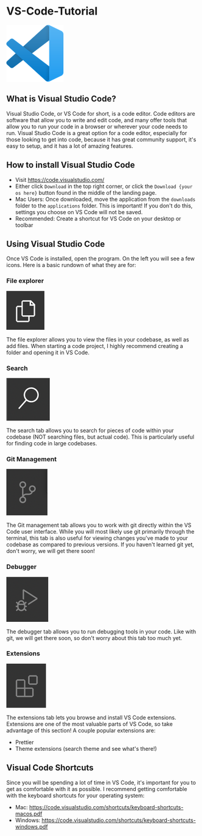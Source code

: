 # VS-Code-Tutorial

![VS Code Logo](/images/VSCode.png)

## What is Visual Studio Code?

Visual Studio Code, or VS Code for short, is a code editor. Code editors are software that allow you to write and edit code, and many offer tools that allow you to run your code in a browser or wherever your code needs to run. Visual Studio Code is a great option for a code editor, especially for those looking to get into code, because it has great community support, it's easy to setup, and it has a lot of amazing features.

## How to install Visual Studio Code

* Visit https://code.visualstudio.com/
* Either click `Download` in the top right corner, or click the `Download {your os here}` button found in the middle of the landing page.
* Mac Users: Once downloaded, move the application from the `downloads` folder to the `applications` folder. This is important! If you don't do this, settings you choose on VS Code will not be saved.
* Recommended: Create a shortcut for VS Code on your desktop or toolbar

## Using Visual Studio Code

Once VS Code is installed, open the program. On the left you will see a few icons. Here is a basic rundown of what they are for:

### File explorer

![File explorer](/images/file_explorer.png)

The file explorer allows you to view the files in your codebase, as well as add files. When starting a code project, I highly recommend creating a folder and opening it in VS Code.

### Search

![Search](/images/search.png)

The search tab allows you to search for pieces of code within your codebase (NOT searching files, but actual code). This is particularly useful for finding code in large codebases.

### Git Management

![Git](/images/git_tool.png)

The Git management tab allows you to work with git directly within the VS Code user interface. While you will most likely use git primarily through the terminal, this tab is also useful for viewing changes you've made to your codebase as compared to previous versions. If you haven't learned git yet, don't worry, we will get there soon!

### Debugger

![Debugger](/images/debugger.png)

The debugger tab allows you to run debugging tools in your code. Like with git, we will get there soon, so don't worry about this tab too much yet.

### Extensions

![Extensions](/images/extensions.png)

The extensions tab lets you browse and install VS Code extensions. Extensions are one of the most valuable parts of VS Code, so take advantage of this section! A couple popular extensions are:

* Prettier
* Theme extensions (search theme and see what's there!)

## Visual Code Shortcuts

Since you will be spending a lot of time in VS Code, it's important for you to get as comfortable with it as possible. I recommend getting comfortable with the keyboard shortcuts for your operating system:

* Mac: https://code.visualstudio.com/shortcuts/keyboard-shortcuts-macos.pdf
* Windows: https://code.visualstudio.com/shortcuts/keyboard-shortcuts-windows.pdf